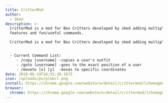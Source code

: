 ```yaml
---
title: CritterMod
author:
  - Sked
description: >-
  CritterMod is a mod for Box Critters developed by sked adding multiple extra
  features and fun/useful commands.

  CritterMod is a mod for Box Critters developed by sked adding multiple extra features and fun/useful commands.


  - Current Command List:
     - /copy [username] -copies a user's outfit
     - /goto [username] -goes to the exact position of a user
     - /moveto [x] [y]  -moves to specific coordinates
date: 2019-06-19T16:51:38.167Z
icon: /uploads/purplebcl.png
install: https://chrome.google.com/webstore/detail/crittermod/lchomagmodnodipopfgejpbmlachhlke#update1456
browser:
  chrome: https://chrome.google.com/webstore/detail/crittermod/lchomagmodnodipopfgejpbmlachhlke#update1456
---
```

